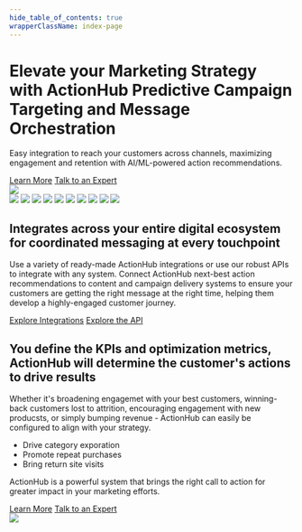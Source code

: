 ```yaml
---
hide_table_of_contents: true
wrapperClassName: index-page
---
```


<div class="hero-container">
  <div class="row">
    <div class="col">
      <div class="col-usecase">
        <h1>Elevate your Marketing Strategy with ActionHub Predictive Campaign Targeting and Message Orchestration</h1>
        <p>Easy integration to reach your customers across channels, maximizing engagement and retention with 
        AI/ML-powered action recommendations.
        </p>
        <a class="button md" href="/docs/intro">Learn More</a>
        <a class="button md" href="https://calendly.com/darrylkanouse/re2_marketing_intro">Talk to an Expert</a>
      </div>
    </div>
    <div class="col">
      <div class="col-usecase">
        <img src="/img/action-graph-1.png" />
      </div>
    </div>
  </div>
</div>


<div class="integration-container">
  <div class="row">
    <div class="col">
      <div class="col-usecase">
        <div class="integration-logos">
          <img src="/img/integrations/adobe-logo.png" />
          <img src="/img/integrations/braze-logo.png" />
          <img src="/img/integrations/mailchimp-logo.png" />
          <img src="/img/integrations/salesforce-logo.png" />
          <img src="/img/integrations/segment-logo.png" />
          <img src="/img/integrations/shopify-logo.png" />
          <img src="/img/integrations/twilio-logo.png" />
          <img src="/img/integrations/wix-logo.png" />
          <img src="/img/integrations/wordpress-logo.png" />
          <img src="/img/api-logo.png" />
        </div>
      </div>
    </div>
        <div class="col">
      <div class="col-usecase">
<h2>Integrates across your entire digital ecosystem for coordinated messaging at every touchpoint</h2>
<p>Use a variety of ready-made ActionHub integrations or use our robust APIs to integrate with any system. 
Connect ActionHub next-best action recommendations to content and campaign delivery systems to ensure your
customers are getting the right message at the right time, helping them develop a highly-engaged customer journey.</p>
        <a class="button md" href="/docs/category/integrations">Explore Integrations</a>
        <a class="button md" href="/docs/api/actionhub-ai-api">Explore the API</a>
      </div>
    </div>
  </div>
</div>



<div class="metrics-container">
  <div class="row">
    <div class="col">
      <div class="col-usecase">
        <h2>You define the KPIs and optimization metrics, ActionHub will determine the customer's actions to drive results</h2>
        <p>Whether it's broadening engagemet with your best customers, winning-back customers lost to attrition, encouraging engagement with new producsts, or simply bumping revenue - ActionHub can easily be configured to align with your strategy.
        </p>
        <ul>
        <li>Drive category exporation</li>
        <li>Promote repeat purchases</li>
        <li>Bring return site visits</li>
        </ul>
        <p>ActionHub is a powerful system that brings the right call to action for greater impact in your marketing efforts.
        </p>
        <a class="button md" href="/docs/intro">Learn More</a>
        <a class="button md" href="https://calendly.com/darrylkanouse/re2_marketing_intro">Talk to an Expert</a>
      </div>
    </div>
    <div class="col">
      <div class="col-usecase">
        <img src="/img/bullseye.png" />
      </div>
    </div>
  </div>
</div>

